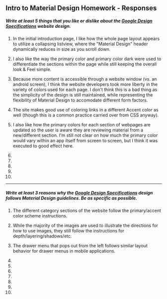## Intro to Material Design Homework - Responses


##### Write at least 5 things that you like or dislike about the [Google Design Specifications](https://www.google.com/design/spec/material-design/introduction.html) website design.

1. In the initial introduction page, I like how the whole page layout appears to utilize a collapsing listview, where the "Material Design" header dynamically reduces in size as you scroll down.

2. I also like the way the primary color and primary color dark were used to differentiate the sections within the page while still keeping the overall look & Feel simple.

3. Because more content is accessible through a website window (vs. an android screen), I think the website developers took more liberty in the variety of colors used for each page.  I don't think this is a bad thing
as the simplicity of the design is still maintained, while representing the flexibility of Material Design to accomodate different form factors.

4. The site makes good use of coloring links in a different Accent
color as well (though this is a common practice carried over from CSS anyway).

5. I also like how the primary colors for each section of webpages are updated so the user is aware they are reviewing material from a new/different section.  I'm still not clear on how much the primary color would vary within an app itself from screen to screen, but I think it was executed to good effect here.

6.

7.

8.

9.

10.

---

##### Write at least 3 reasons why the [Google Design Specifications](https://www.google.com/design/spec/material-design/introduction.html) design follows Material Design guidelines. Be as specific as possible.

1.  The different category sections of the website follow the primary/accent color scheme instructions.

2.  While the majority of the images are used to illustrate the directions for how to use images, they still follow the instructions for depth/layering/shadows/etc.

3.  The drawer menu that pops out from the left follows similar layout behavior for drawer menus in mobile applications.

4.

5.

6.

7.

8.

9.

10. 

